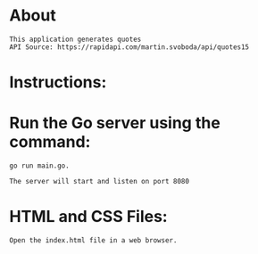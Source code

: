 # About
    This application generates quotes
    API Source: https://rapidapi.com/martin.svoboda/api/quotes15


# Instructions:

# Run the Go server using the command: 
    go run main.go.

    The server will start and listen on port 8080


# HTML and CSS Files:

    Open the index.html file in a web browser.